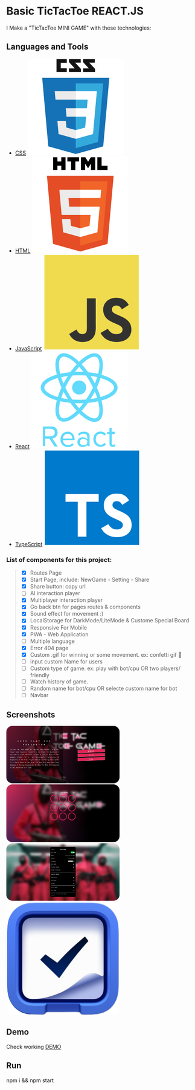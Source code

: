 # Basic TicTacToe REACT.JS

I Make a "TicTacToe MINI GAME" with these technologies:

## Languages and Tools

- [CSS](https://www.w3schools.com/css/)
  ![css3](https://raw.githubusercontent.com/devicons/devicon/master/icons/css3/css3-original-wordmark.svg)
- [HTML](https://www.w3.org/html/)
  ![html5](https://raw.githubusercontent.com/devicons/devicon/master/icons/html5/html5-original-wordmark.svg)
- [JavaScript](https://developer.mozilla.org/en-US/docs/Web/JavaScript)
  ![javascript](https://raw.githubusercontent.com/devicons/devicon/master/icons/javascript/javascript-original.svg)
- [React](https://reactjs.org/)
  ![react](https://raw.githubusercontent.com/devicons/devicon/master/icons/react/react-original-wordmark.svg)
- [TypeScript](https://www.typescriptlang.org/)
  ![typescript](https://raw.githubusercontent.com/devicons/devicon/master/icons/typescript/typescript-original.svg)

### List of components for this project:
> - [x] Routes Page
> - [x] Start Page, include: NewGame - Setting - Share
> - [x] Share button: copy url
> - [ ] AI interaction player
> - [x] Multiplayer interaction player
> - [x] Go back btn for pages routes & components
> - [x] Sound effect for movement :)
> - [x] LocalStorage for DarkMode/LiteMode & Custome Special Board 
> - [x] Responsive For Mobile
> - [x] PWA - Web Application
> - [ ] Multiple language
> - [x] Error 404 page
> - [x] Custom .gif for winning or some movement. ex: confetti gif 🎊
> - [ ] input custom Name for users
> - [ ] Custom type of game. ex: play with bot/cpu OR two players/ friendly
> - [ ] Watch history of game.
> - [ ] Random name for bot/cpu OR selecte custom name for bot
> - [ ] Navbar

## Screenshots
<div>
  <img width="300" src="https://raw.githubusercontent.com/amirrahemi01/Basic-TicTacToe/main/screenShot1.png" style="border-radius: 1rem;">
  <img width="300" src="https://raw.githubusercontent.com/amirrahemi01/Basic-TicTacToe/main/screenShot2.png" style="border-radius: 1rem;">
  <img width="300" src="https://raw.githubusercontent.com/amirrahemi01/Basic-TicTacToe/main/screenShot3.png" style="border-radius: 1rem;">
  <img width="300" src="https://github.com/amirrahemi01/Basic-TodoApp/blob/main/public/icon.png?raw=true" style="border-radius: 1rem;">
</div>



<!-- ![App Screenshot](https://github.com/amirrahemi01/Basic-TodoApp/blob/main/public/icon.png?raw=true) -->


## Demo

Check working <a href="https://amirrahemi-tictactoe.vercel.app/" target="_blank">DEMO</a>


## Run 

npm i && npm start
